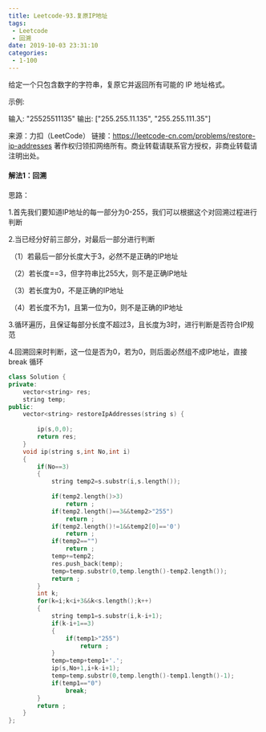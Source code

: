 ```yaml
---
title: Leetcode-93.复原IP地址
tags:
 - Leetcode
 - 回溯
date: 2019-10-03 23:31:10
categories:
 - 1-100
---
```


给定一个只包含数字的字符串，复原它并返回所有可能的 IP 地址格式。

示例:

输入: "25525511135"
输出: ["255.255.11.135", "255.255.111.35"]

<!--more-->

来源：力扣（LeetCode）
链接：https://leetcode-cn.com/problems/restore-ip-addresses
著作权归领扣网络所有。商业转载请联系官方授权，非商业转载请注明出处。

#### 解法1：回溯

思路：

1.首先我们要知道IP地址的每一部分为0-255，我们可以根据这个对回溯过程进行判断

2.当已经分好前三部分，对最后一部分进行判断

​	（1）若最后一部分长度大于3，必然不是正确的IP地址

​	（2）若长度==3，但字符串比255大，则不是正确IP地址

​	（3）若长度为0，不是正确的IP地址

​	（4）若长度不为1，且第一位为0，则不是正确的IP地址

3.循环遍历，且保证每部分长度不超过3，且长度为3时，进行判断是否符合IP规范

4.回溯回来时判断，这一位是否为0，若为0，则后面必然组不成IP地址，直接break 循环

```c++
class Solution {
private:
    vector<string> res;
    string temp;
public:
    vector<string> restoreIpAddresses(string s) {
        
        ip(s,0,0);
        return res;
    }
    void ip(string s,int No,int i)
    {
        if(No==3)
        {
            string temp2=s.substr(i,s.length());
            
            if(temp2.length()>3)
                return ;
            if(temp2.length()==3&&temp2>"255")
                return ;
            if(temp2.length()!=1&&temp2[0]=='0')
                return ;
            if(temp2=="")
                return ;
            temp+=temp2;
            res.push_back(temp);
            temp=temp.substr(0,temp.length()-temp2.length());
            return ;
        }
        int k;
        for(k=i;k<i+3&&k<s.length();k++)
        {
            string temp1=s.substr(i,k-i+1);
            if(k-i+1==3)
            {
                if(temp1>"255")
                    return ;
            }
            temp=temp+temp1+'.';
            ip(s,No+1,i+k-i+1);
            temp=temp.substr(0,temp.length()-temp1.length()-1);
            if(temp1=="0")
                break;
        }
        return ;
    }
};
```

